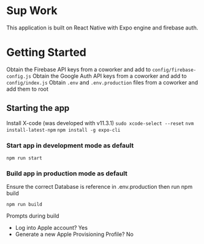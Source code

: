 # Sup Work

This application is built on React Native with Expo engine and firebase auth.

# Getting Started

Obtain the Firebase API keys from a coworker and add to `config/firebase-config.js`
Obtain the Google Auth API keys from a coworker and add to `config/index.js`
Obtain `.env` and `.env.production` files from a coworker and add them to root

## Starting the app

Install X-code (was developed with v11.3.1)
`sudo xcode-select --reset`
`nvm install-latest-npm`
`npm install -g expo-cli`

### Start app in development mode as default

`npm run start`

### Build app in production mode as default
Ensure the correct Database is reference in .env.production then run npm build

`npm run build`

Prompts during build
- Log into Apple account? Yes
- Generate a new Apple Provisioning Profile? No
